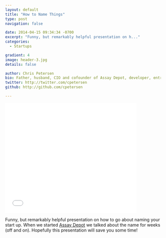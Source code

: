 ```yaml
---
layout: default
title: "How to Name Things"
type: post
navigation: false

date: 2014-04-15 09:34:34 -0700
excerpt: "Funny, but remarkably helpful presentation on h..."
categories:
  - Startups

gradient: 4
image: header-3.jpg
details: false

author: Chris Petersen
bio: Father, husband, CIO and cofounder of Assay Depot, developer, entrepreneur and technologist.
twitter: http://twitter.com/cpetersen
github: http://github.com/cpetersen

---
```


<iframe class="embedly-embed" src="//cdn.embedly.com/widgets/media.html?src=https%3A%2F%2Fwww.slideshare.net%2Fslideshow%2Fembed_code%2Fkey%2FNy1j03n7x5b11h&url=http%3A%2F%2Fwww.slideshare.net%2Fpurewest%2Fhowto-namethings&image=http%3A%2F%2Fcdn.slidesharecdn.com%2Fss_thumbnails%2Fhowtonamethings-130612101056-phpapp02-thumbnail-4.jpg%3Fcb%3D1371804627&key=d815972c91e546edb5d2d02e509f8b1c&type=text%2Fhtml&schema=slideshare" width="425" height="355" scrolling="no" frameborder="0" allowfullscreen></iframe>

Funny, but remarkably helpful presentation on how to go about naming your start up. When we started  [Assay Depot](http://www.assaydepot.com)   we talked about the name for weeks (off and on). Hopefully this presentation will save you some time!
